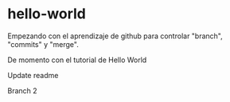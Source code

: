 # hello-world

Empezando con el aprendizaje de github para controlar "branch", "commits" y "merge".

De momento con el tutorial de Hello World

Update readme

Branch 2
